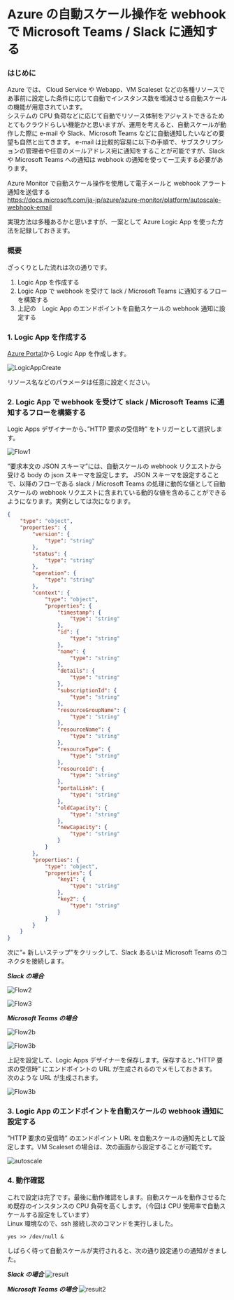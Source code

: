# Azure の自動スケール操作を webhook で Microsoft Teams / Slack に通知する


### はじめに
Azure では、 Cloud Service や Webapp、VM Scaleset などの各種リソースであ事前に設定した条件に応じて自動でインスタンス数を増減させる自動スケールの機能が用意されています。  
システムの CPU 負荷などに応じて自動でリソース体制をアジャストできるためとてもクラウドらしい機能かと思いますが、運用を考えると、自動スケールが動作した際に e-mail や Slack、Microsoft Teams などに自動通知したいなどの要望も自然と出てきます。
e-mail は比較的容易に以下の手順で、サブスクリプションの管理者や任意のメールアドレス宛に通知をすることが可能ですが、Slack や Microsoft Teams への通知は webhook の通知を使って一工夫する必要があります。  


  Azure Monitor で自動スケール操作を使用して電子メールと webhook アラート通知を送信する  
  https://docs.microsoft.com/ja-jp/azure/azure-monitor/platform/autoscale-webhook-email


実現方法は多種あるかと思いますが、一案として Azure Logic App を使った方法を記録しておきます。

### 概要
ざっくりとした流れは次の通りです。

1. Logic App を作成する
2. Logic App で webhook を受けて lack / Microsoft Teams に通知するフローを構築する
3. 上記の　Logic App のエンドポイントを自動スケールの webhook 通知に設定する


### 1. Logic App を作成する

[Azure Portal](https://portal.azure.com/)から Logic App を作成します。

![LogicAppCreate](/img/20191217_azure_webhook/1-1.png)

リソース名などのパラメータは任意に設定ください。

### 2. Logic App で webhook を受けて slack / Microsoft Teams に通知するフローを構築する
Logic Apps デザイナーから、”HTTP 要求の受信時” をトリガーとして選択します。

![Flow1](/img/20191217_azure_webhook/2-1.png)

”要求本文の JSON スキーマ”には、自動スケールの webhook リクエストから受ける body の json スキーマを設定します。
JSON スキーマを設定することで、以降のフローである slack / Microsoft Teams の処理に動的な値として自動スケールの webhook リクエストに含まれている動的な値を含めることができるようになります。実例としては次になります。

```json
{
    "type": "object",
    "properties": {
        "version": {
            "type": "string"
        },
        "status": {
            "type": "string"
        },
        "operation": {
            "type": "string"
        },
        "context": {
            "type": "object",
            "properties": {
                "timestamp": {
                    "type": "string"
                },
                "id": {
                    "type": "string"
                },
                "name": {
                    "type": "string"
                },
                "details": {
                    "type": "string"
                },
                "subscriptionId": {
                    "type": "string"
                },
                "resourceGroupName": {
                    "type": "string"
                },
                "resourceName": {
                    "type": "string"
                },
                "resourceType": {
                    "type": "string"
                },
                "resourceId": {
                    "type": "string"
                },
                "portalLink": {
                    "type": "string"
                },
                "oldCapacity": {
                    "type": "string"
                },
                "newCapacity": {
                    "type": "string"
                }
            }
        },
        "properties": {
            "type": "object",
            "properties": {
                "key1": {
                    "type": "string"
                },
                "key2": {
                    "type": "string"
                }
            }
        }
    }
}
```

次に”+ 新しいステップ”をクリックして、Slack あるいは Microsoft Teams のコネクタを接続します。


***Slack の場合***

![Flow2](/img/20191217_azure_webhook/2-2.png)

![Flow3](/img/20191217_azure_webhook/2-3.png)

***Microsoft Teams の場合***

![Flow2b](/img/20191217_azure_webhook/2-2b.png)

![Flow3b](/img/20191217_azure_webhook/2-3b.jpg)


上記を設定して、Logic Apps デザイナーを保存します。保存すると、”HTTP 要求の受信時” にエンドポイントの URL が生成されるのでメモしておきます。  
次のような URL が生成されます。

![Flow3b](/img/20191217_azure_webhook/2-4.png)

### 3. Logic App のエンドポイントを自動スケールの webhook 通知に設定する
”HTTP 要求の受信時” のエンドポイント URL を自動スケールの通知先として設定します。VM Scaleset の場合は、次の画面から設定することが可能です。

![autoscale](/img/20191217_azure_webhook/3-1.png)

### 4. 動作確認
これで設定は完了です。最後に動作確認をします。自動スケールを動作させるため既存のインスタンスの CPU 負荷を高くします。（今回は CPU 使用率で自動スケールする設定をしています）  
Linux 環境なので、ssh 接続し次のコマンドを実行しました。

```
yes >> /dev/null &
```

しばらく待って自動スケールが実行されると、次の通り設定通りの通知がきました。

***Slack の場合***
![result](/img/20191217_azure_webhook/4-1.png)  

***Microsoft Teams の場合***
![result2](/img/20191217_azure_webhook/4-1b.jpg)